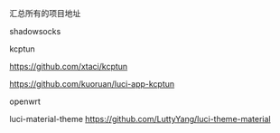 汇总所有的项目地址

shadowsocks



kcptun

https://github.com/xtaci/kcptun

https://github.com/kuoruan/luci-app-kcptun


openwrt

luci-material-theme
https://github.com/LuttyYang/luci-theme-material
